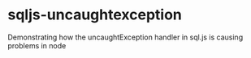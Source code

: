 # sqljs-uncaughtexception
Demonstrating how the uncaughtException handler in sql.js is causing problems in node
